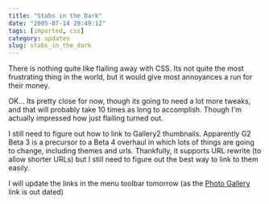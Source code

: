 ```yaml
---
title: "Stabs in the Dark"
date: "2005-07-14 20:49:12"
tags: [imported, css]
category: updates
slug: stabs_in_the_dark
---
```

	
There is nothing quite like flailing away with CSS.  Its not quite the most frustrating thing in the world, but it would give most annoyances a run for their money.

OK... Its pretty close for now, though its going to need a lot more tweaks, and that will probably take 10 times as long to accomplish.  Though I'm actually impressed how just flailing turned out.

I still need to figure out how to link to Gallery2 thumbnails.  Apparently G2 Beta 3 is a precursor to a Beta 4 overhaul in which lots of things are going to change, including themes and urls.  Thankfully, it supports URL rewrite (to allow shorter URLs) but I still need to figure out the best way to link to them easily.

I will update the links in the menu toolbar tomorrow (as the <a href="http://gallery.mcstudios.net">Photo Gallery</a> link is out dated)
